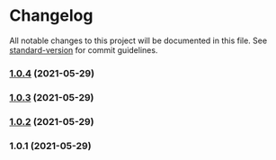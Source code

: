 # Changelog

All notable changes to this project will be documented in this file. See [standard-version](https://github.com/conventional-changelog/standard-version) for commit guidelines.

### [1.0.4](https://github.com/kostyachuma/mask-icon/compare/v1.0.3...v1.0.4) (2021-05-29)

### [1.0.3](https://github.com/kostyachuma/mask-icon/compare/v1.0.2...v1.0.3) (2021-05-29)

### [1.0.2](https://github.com/kostyachuma/mask-icon/compare/v1.0.1...v1.0.2) (2021-05-29)

### 1.0.1 (2021-05-29)
